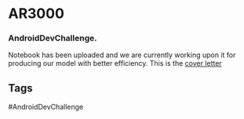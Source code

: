 # AR3000
### AndroidDevChallenge.
Notebook has been uploaded and we are currently working upon it for producing our model with better efficiency.
This is the [cover letter](https://docs.google.com/document/d/1iRtzWNIie2dgfjrUzPzAWNz1RNGaPvMhKu8nhDiza4w/edit?usp=sharing)

## Tags 
#AndroidDevChallenge
